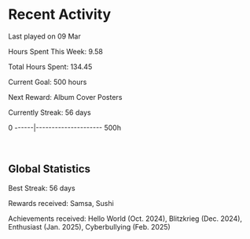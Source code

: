 # Recent Activity
Last played on 09 Mar  

Hours Spent This Week: 9.58  

Total Hours Spent: 134.45  

Current Goal: 500 hours  

Next Reward: Album Cover Posters 

Currently Streak: 56 days 

0 ------|--------------------- 500h  
<br><br>

## Global Statistics
Best Streak: 56 days

Rewards received: Samsa, Sushi

Achievements received: Hello World (Oct. 2024), Blitzkrieg (Dec. 2024), Enthusiast (Jan. 2025), Cyberbullying (Feb. 2025)
